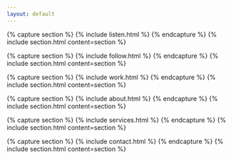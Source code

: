 ```yaml
---
layout: default
---
```


{% capture section %}
{% include listen.html %}
{% endcapture %}
{% include section.html content=section %}

{% capture section %}
{% include follow.html %}
{% endcapture %}
{% include section.html content=section %}

{% capture section %}
{% include work.html %}
{% endcapture %}
{% include section.html content=section %}

{% capture section %}
{% include about.html %}
{% endcapture %}
{% include section.html content=section %}

{% capture section %}
{% include services.html %}
{% endcapture %}
{% include section.html content=section %}

{% capture section %}
{% include contact.html %}
{% endcapture %}
{% include section.html content=section %}
